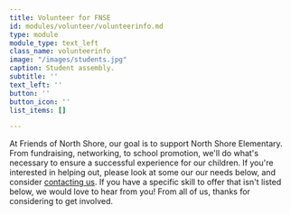 ```yaml
---
title: Volunteer for FNSE
id: modules/volunteer/volunteerinfo.md
type: module
module_type: text_left
class_name: volunteerinfo
image: "/images/students.jpg"
caption: Student assembly.
subtitle: ''
text_left: ''
button: ''
button_icon: ''
list_items: []

---
```

At Friends of North Shore, our goal is to support North Shore Elementary. From fundraising, networking, to school promotion, we'll do what's necessary to ensure a successful experience for our children. If you're interested in helping out, please look at some our our needs below, and consider [contacting us](#contact). If you have a specific skill to offer that isn't listed below, we would love to hear from you! From all of us, thanks for considering to get involved.